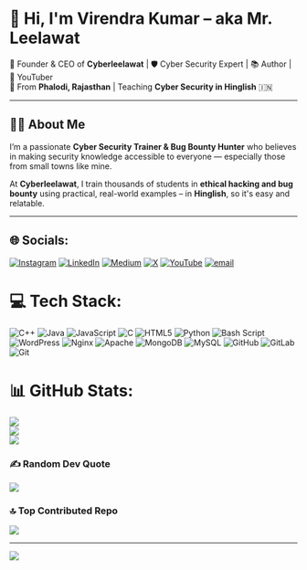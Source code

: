 # 👋 Hi, I'm Virendra Kumar – aka Mr. Leelawat

🚀 Founder & CEO of **Cyberleelawat** | 🛡️ Cyber Security Expert | 📚 Author | 🎥 YouTuber  
📍 From **Phalodi, Rajasthan** | Teaching **Cyber Security in Hinglish** 🇮🇳

---

## 👨‍💻 About Me

I’m a passionate **Cyber Security Trainer & Bug Bounty Hunter** who believes in making security knowledge accessible to everyone — especially those from small towns like mine.

At **Cyberleelawat**, I train thousands of students in **ethical hacking and bug bounty** using practical, real-world examples – in **Hinglish**, so it's easy and relatable.

---
## 🌐 Socials:
[![Instagram](https://img.shields.io/badge/Instagram-%23E4405F.svg?logo=Instagram&logoColor=white)](https://instagram.com/cyber_leelawat) [![LinkedIn](https://img.shields.io/badge/LinkedIn-%230077B5.svg?logo=linkedin&logoColor=white)](https://linkedin.com/in/virendra-kumar-cyber-leelawat/) [![Medium](https://img.shields.io/badge/Medium-12100E?logo=medium&logoColor=white)](https://medium.com/@cyberleelawat) [![X](https://img.shields.io/badge/X-black.svg?logo=X&logoColor=white)](https://x.com/cyberleelawat) [![YouTube](https://img.shields.io/badge/YouTube-%23FF0000.svg?logo=YouTube&logoColor=white)](https://youtube.com/@cyberleelawat) [![email](https://img.shields.io/badge/Email-D14836?logo=gmail&logoColor=white)](mailto:cyberleelawat@gmail.com) 

# 💻 Tech Stack:
![C++](https://img.shields.io/badge/c++-%2300599C.svg?style=for-the-badge&logo=c%2B%2B&logoColor=white) ![Java](https://img.shields.io/badge/java-%23ED8B00.svg?style=for-the-badge&logo=openjdk&logoColor=white) ![JavaScript](https://img.shields.io/badge/javascript-%23323330.svg?style=for-the-badge&logo=javascript&logoColor=%23F7DF1E) ![C](https://img.shields.io/badge/c-%2300599C.svg?style=for-the-badge&logo=c&logoColor=white) ![HTML5](https://img.shields.io/badge/html5-%23E34F26.svg?style=for-the-badge&logo=html5&logoColor=white) ![Python](https://img.shields.io/badge/python-3670A0?style=for-the-badge&logo=python&logoColor=ffdd54) ![Bash Script](https://img.shields.io/badge/bash_script-%23121011.svg?style=for-the-badge&logo=gnu-bash&logoColor=white) ![WordPress](https://img.shields.io/badge/WordPress-%23117AC9.svg?style=for-the-badge&logo=WordPress&logoColor=white) ![Nginx](https://img.shields.io/badge/nginx-%23009639.svg?style=for-the-badge&logo=nginx&logoColor=white) ![Apache](https://img.shields.io/badge/apache-%23D42029.svg?style=for-the-badge&logo=apache&logoColor=white) ![MongoDB](https://img.shields.io/badge/MongoDB-%234ea94b.svg?style=for-the-badge&logo=mongodb&logoColor=white) ![MySQL](https://img.shields.io/badge/mysql-4479A1.svg?style=for-the-badge&logo=mysql&logoColor=white) ![GitHub](https://img.shields.io/badge/github-%23121011.svg?style=for-the-badge&logo=github&logoColor=white) ![GitLab](https://img.shields.io/badge/gitlab-%23181717.svg?style=for-the-badge&logo=gitlab&logoColor=white) ![Git](https://img.shields.io/badge/git-%23F05033.svg?style=for-the-badge&logo=git&logoColor=white)
# 📊 GitHub Stats:
![](https://github-readme-stats.vercel.app/api?username=cyberleelawat&theme=dark&hide_border=false&include_all_commits=true&count_private=false)<br/>
![](https://nirzak-streak-stats.vercel.app/?user=cyberleelawat&theme=dark&hide_border=false)<br/>
![](https://github-readme-stats.vercel.app/api/top-langs/?username=cyberleelawat&theme=dark&hide_border=false&include_all_commits=true&count_private=false&layout=compact)


### ✍️ Random Dev Quote
![](https://quotes-github-readme.vercel.app/api?type=horizontal&theme=gruvbox)

### 🔝 Top Contributed Repo
![](https://github-contributor-stats.vercel.app/api?username=cyberleelawat&limit=5&theme=dark&combine_all_yearly_contributions=true)

---
[![](https://visitcount.itsvg.in/api?id=cyberleelawat&icon=0&color=0)](https://visitcount.itsvg.in)

<!-- Proudly created with GPRM ( https://gprm.itsvg.in ) -->

